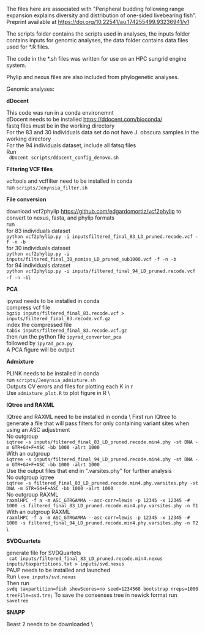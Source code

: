 The files here are associated with "Peripheral budding following range expansion explains diversity and distribution of one-sided livebearing fish". Preprint available at https://doi.org/10.22541/au.174255499.93236941/v1

The scripts folder contains the scripts used in analyses, the inputs folder contains inputs for genomic analyses, the data folder contains data files used for *.R files.

The code in the *.sh files was written for use on an HPC sungrid engine system.

Phylip and nexus files are also included from phylogenetic analyses.

Genomic analyses:

**dDocent**

This code was run in a conda environemnt \
dDocent needs to be installed  https://ddocent.com/bioconda/ \
fastq files must be in the working directory \
For the 83 and 30 individuals data set do not have J. obscura samples in the working directory \
For the 94 individuals dataset, include all fatsq files \
Run \
``` dDocent scripts/ddocent_config_denovo.sh```

**Filtering VCF files**

vcftools and vcffilter need to be installed in conda \
run ```scripts/Jenynsia_filter.sh```


**File conversion**

download vcf2phylip https://github.com/edgardomortiz/vcf2phylip to convert to nexus, fasta, and phylip formats\
run \
for 83 individuals dataset \
```python vcf2phylip.py -i inputsfiltered_final_83_LD_pruned.recode.vcf -f -n -b```\
for 30 individuals dataset \
```python vcf2phylip.py -i inputs/filtered_final_30_nomiss_LD_pruned_sub1000.vcf -f -n -b```\
for 94 individuals dataset \
```python vcf2phylip.py -i inputs/filtered_final_94_LD_pruned.recode.vcf -f -n -b```\

**PCA**

ipyrad needs to be installed in conda \
compress vcf file \
```bgzip inputs/filtered_final_83.recode.vcf > inputs/filtered_final_83.recode.vcf.gz``` \
index the compressed file \
```tabix inputs/filtered_final_83.recode.vcf.gz``` \
then run the python file ```ipyrad_converter_pca``` \
followed by ```ipyrad_pca.py```\
A PCA figure will be output

**Admixture**

PLINK needs to be installed in conda \
run ```scripts/Jenynsia_admixture.sh``` \
Outputs CV errors and files for plotting each K in r \
Use ```admixture_plot.R``` to plot figure in R \

**IQtree and RAXML**

IQtree and RAXML need to be installed in conda \ 
First run IQtree to generate a file that will pass filters for only containing variant sites when using an ASC adjustment \
No outgroup\
```iqtree -s inputs/filtered_final_83_LD_pruned.recode.min4.phy -st DNA -m GTR+G4+F+ASC -bb 1000 -alrt 1000``` \
With an outgroup \
```iqtree -s inputs/filtered_final_94_LD_pruned.recode.min4.phy -st DNA -m GTR+G4+F+ASC -bb 1000 -alrt 1000``` \
Use the output files that end in ".varsites.phy" for further analysis \
No outgroup iqtree\
```iqtree -s filtered_final_83_LD_pruned.recode.min4.phy.varsites.phy -st DNA -m GTR+G4+F+ASC -bb 1000 -alrt 1000``` \
No outgroup RAXML \
```raxmlHPC -f a -m ASC_GTRGAMMA --asc-corr=lewis -p 12345 -x 12345 -# 1000 -s filtered_final_83_LD_pruned.recode.min4.phy.varsites.phy -n T1``` \
With an outgroup RAXML \
```raxmlHPC -f a -m ASC_GTRGAMMA --asc-corr=lewis -p 12345 -x 12345 -# 1000 -s filtered_final_94_LD_pruned.recode.min4.phy.varsites.phy -n T2``` \

**SVDQuartets**

generate file for SVDQuartets \
``` cat inputs/filtered_final_83_LD_pruned.recode.min4.nexus inputs/taxpartitions.txt > inputs/svd.nexus```\
PAUP needs to be installed and launched \
Run \ 
```exe inputs/svd.nexus``` \
Then run \
```svdq taxpartition=fish showScores=no seed=1234568 bootstrap nreps=1000 treeFile=svd.tre;```
To save the consenses tree in newick format run \
```savetree```

**SNAPP**

Beast 2 needs to be downloaded \













